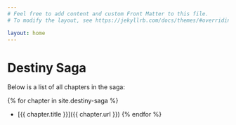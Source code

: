 ```yaml
---
# Feel free to add content and custom Front Matter to this file.
# To modify the layout, see https://jekyllrb.com/docs/themes/#overriding-theme-defaults

layout: home
---
```

# Destiny Saga

Below is a list of all chapters in the saga:

{% for chapter in site.destiny-saga %}
- [{{ chapter.title }}]({{ chapter.url }})
{% endfor %}